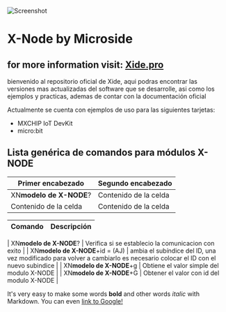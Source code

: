 
![Screenshot](screenshot.png)


# X-Node by Microside 
## for more information visit:  [Xide.pro](https://xide.pro/)



bienvenido al repositorio oficial de Xide, aqui podras encontrar las versiones mas actualizadas del software que se desarrolle, asi como los ejemplos y practicas, ademas de contar con la documentación oficial

Actualmente se cuenta con ejemplos de uso para las siguientes tarjetas: 

- MXCHIP IoT DevKit
- micro:bit 

## Lista genérica de comandos para módulos X-NODE


| Primer encabezado | Segundo encabezado |
| ------------- | ------------- |
| XN**modelo de X-NODE**?  | Contenido de la celda  |
| Contenido de la celda  | Contenido de la celda  |



| Comando | Descripción |
| --- | --- |


| XN**modelo de X-NODE**?  | Verifica si se establecio la comunicacion con exito  |
| XN**modelo de X-NODE**+id = (AJ) | ambia el subíndice del ID, una vez modificado para volver a cambiarlo es necesario colocar el ID con el nuevo subindice  |
| XN**modelo de X-NODE**+g | Obtiene el valor simple del modulo X-NODE |
| XN**modelo de X-NODE**+G | Obtener el valor con id del modulo X-NODE |



It's very easy to make some words **bold** and other words *italic* with Markdown. You can even [link to Google!](http://google.com)

